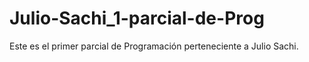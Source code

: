 # Julio-Sachi_1-parcial-de-Prog
Este es el primer parcial de Programación perteneciente a Julio Sachi.
